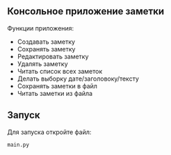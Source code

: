 ## Консольное приложение заметки

Функции приложения:
* Создавать заметку
* Сохранять заметку
* Редактировать заметку
* Удалять заметку
* Читать список всех заметок
* Делать выборку датe/заголовоку/тексту
* Сохранять заметки в файл
* Читать заметки из файла

## Запуск

Для запуска откройте файл:

  ```sh
  main.py
  ```